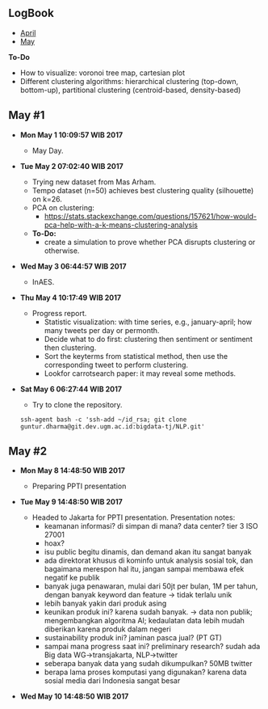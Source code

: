 LogBook
-------
- [April](https://github.com/gtrdp/twitter-clustering/blob/master/LogBook/00-april.md)
- [May](https://github.com/gtrdp/twitter-clustering/blob/master/LogBook/01-may.md)

**To-Do**

- How to visualize: voronoi tree map, cartesian plot
- Different clustering algorithms: hierarchical clustering (top-down, bottom-up), partitional clustering (centroid-based, density-based)

May #1
---------
- **Mon May  1 10:09:57 WIB 2017**
	- May Day.

- **Tue May  2 07:02:40 WIB 2017**
	- Trying new dataset from Mas Arham.
	- Tempo dataset (n=50) achieves best clustering quality (silhouette) on k=26.
	- PCA on clustering:
		- https://stats.stackexchange.com/questions/157621/how-would-pca-help-with-a-k-means-clustering-analysis
	- **To-Do:**
		- create a simulation to prove whether PCA disrupts clustering or otherwise.

- **Wed May  3 06:44:57 WIB 2017**
	- InAES.

- **Thu May  4 10:17:49 WIB 2017**
	- Progress report.
		- Statistic visualization: with time series, e.g., january-april; how many tweets per day or permonth.
		- Decide what to do first: clustering then sentiment or sentiment then clustering.
		- Sort the keyterms from statistical method, then use the corresponding tweet to perform clustering.
		- Lookfor carrotsearch paper: it may reveal some methods.

- **Sat May  6 06:27:44 WIB 2017**
	- Try to clone the repository.
	```
	ssh-agent bash -c 'ssh-add ~/id_rsa; git clone guntur.dharma@git.dev.ugm.ac.id:bigdata-tj/NLP.git'
	```

May #2
------
- **Mon May 8 14:48:50 WIB 2017**
	- Preparing PPTI presentation

- **Tue May 9 14:48:50 WIB 2017**
	- Headed to Jakarta for PPTI presentation. Presentation notes:
		- keamanan informasi? di simpan di mana? data center? tier 3 ISO 27001
		- hoax?
		- isu public begitu dinamis, dan demand akan itu sangat banyak
		- ada direktorat khusus di kominfo untuk analysis sosial tok, dan bagaimana merespon hal itu, jangan sampai membawa efek negatif ke publik
		- banyak juga penawaran, mulai dari 50jt per bulan, 1M per tahun, dengan banyak keyword dan feature -> tidak terlalu unik
		- lebih banyak yakin dari produk asing
		- keunikan produk ini? karena sudah banyak. -> data non publik; mengembangkan algoritma AI; kedaulatan data lebih mudah diberikan karena produk dalam negeri
		- sustainability produk ini? jaminan pasca jual? (PT GT)
		- sampai mana progress saat ini? preliminary research? sudah ada Big data WG->transjakarta, NLP->twitter
		- seberapa banyak data yang sudah dikumpulkan? 50MB twitter 
		- berapa lama proses komputasi yang digunakan? karena data sosial media dari Indonesia sangat besar
		
- **Wed May 10 14:48:50 WIB 2017**
